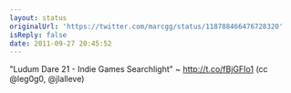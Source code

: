 ```yaml
---
layout: status
originalUrl: 'https://twitter.com/marcgg/status/118788466476728320'
isReply: false
date: 2011-09-27 20:45:52
---
```


"Ludum Dare 21 - Indie Games Searchlight" ~ http://t.co/fBjGFIo1 (cc @leg0g0, @jlalleve)
